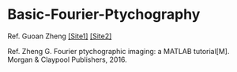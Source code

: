 # Basic-Fourier-Ptychography
Ref. Guoan Zheng [[Site1]](https://smartimaging.uconn.edu/fourier-ptychtography/)   [[Site2]](http://www.biophot.caltech.edu/research/fpm.html)

Ref. Zheng G. Fourier ptychographic imaging: a MATLAB tutorial[M]. Morgan & Claypool Publishers, 2016.

